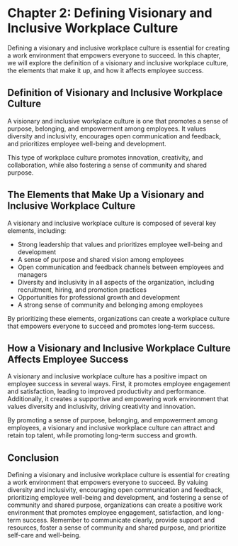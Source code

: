 Chapter 2: Defining Visionary and Inclusive Workplace Culture
=============================================================

Defining a visionary and inclusive workplace culture is essential for creating a work environment that empowers everyone to succeed. In this chapter, we will explore the definition of a visionary and inclusive workplace culture, the elements that make it up, and how it affects employee success.

Definition of Visionary and Inclusive Workplace Culture
-------------------------------------------------------

A visionary and inclusive workplace culture is one that promotes a sense of purpose, belonging, and empowerment among employees. It values diversity and inclusivity, encourages open communication and feedback, and prioritizes employee well-being and development.

This type of workplace culture promotes innovation, creativity, and collaboration, while also fostering a sense of community and shared purpose.

The Elements that Make Up a Visionary and Inclusive Workplace Culture
---------------------------------------------------------------------

A visionary and inclusive workplace culture is composed of several key elements, including:

* Strong leadership that values and prioritizes employee well-being and development
* A sense of purpose and shared vision among employees
* Open communication and feedback channels between employees and managers
* Diversity and inclusivity in all aspects of the organization, including recruitment, hiring, and promotion practices
* Opportunities for professional growth and development
* A strong sense of community and belonging among employees

By prioritizing these elements, organizations can create a workplace culture that empowers everyone to succeed and promotes long-term success.

How a Visionary and Inclusive Workplace Culture Affects Employee Success
------------------------------------------------------------------------

A visionary and inclusive workplace culture has a positive impact on employee success in several ways. First, it promotes employee engagement and satisfaction, leading to improved productivity and performance. Additionally, it creates a supportive and empowering work environment that values diversity and inclusivity, driving creativity and innovation.

By promoting a sense of purpose, belonging, and empowerment among employees, a visionary and inclusive workplace culture can attract and retain top talent, while promoting long-term success and growth.

Conclusion
----------

Defining a visionary and inclusive workplace culture is essential for creating a work environment that empowers everyone to succeed. By valuing diversity and inclusivity, encouraging open communication and feedback, prioritizing employee well-being and development, and fostering a sense of community and shared purpose, organizations can create a positive work environment that promotes employee engagement, satisfaction, and long-term success. Remember to communicate clearly, provide support and resources, foster a sense of community and shared purpose, and prioritize self-care and well-being.
